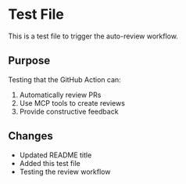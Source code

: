 # Test File

This is a test file to trigger the auto-review workflow.

## Purpose

Testing that the GitHub Action can:
1. Automatically review PRs
2. Use MCP tools to create reviews
3. Provide constructive feedback

## Changes

- Updated README title
- Added this test file
- Testing the review workflow